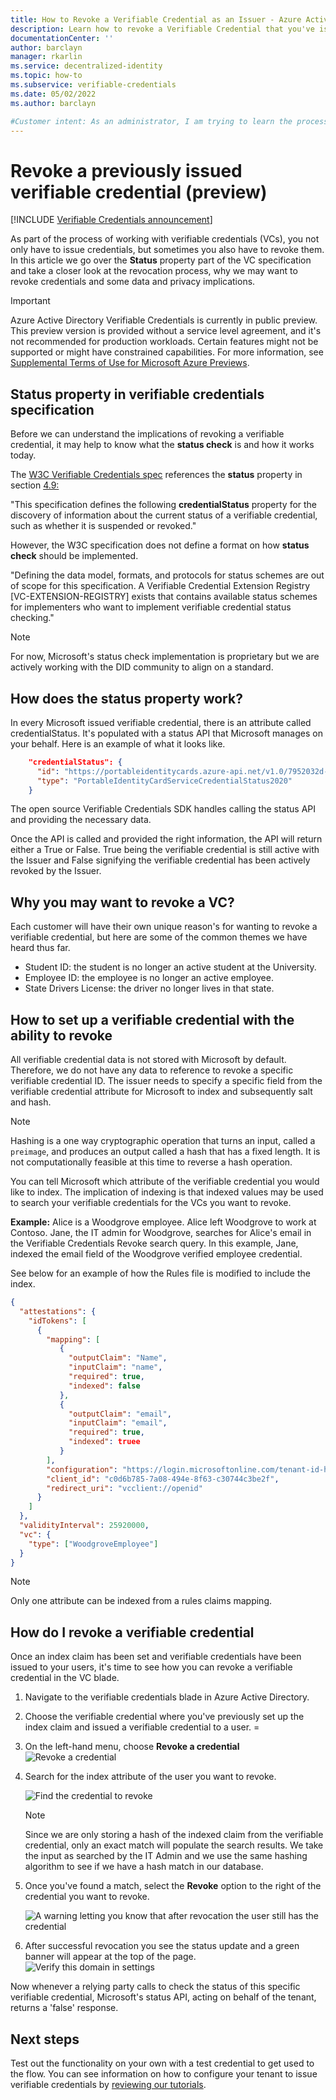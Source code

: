 ```yaml
---
title: How to Revoke a Verifiable Credential as an Issuer - Azure Active Directory Verifiable Credentials (preview)
description: Learn how to revoke a Verifiable Credential that you've issued
documentationCenter: ''
author: barclayn
manager: rkarlin
ms.service: decentralized-identity
ms.topic: how-to
ms.subservice: verifiable-credentials
ms.date: 05/02/2022
ms.author: barclayn

#Customer intent: As an administrator, I am trying to learn the process of revoking verifiable credentials that I have issued
---
```


# Revoke a previously issued verifiable credential (preview)

[!INCLUDE [Verifiable Credentials announcement](../../../includes/verifiable-credentials-brand.md)]

As part of the process of working with verifiable credentials (VCs), you not only have to issue credentials, but sometimes you also have to revoke them. In this article we go over the **Status** property part of the VC specification and take a closer look at the revocation process, why we may want to revoke credentials and some data and privacy implications.

> [!IMPORTANT]
> Azure Active Directory Verifiable Credentials is currently in public preview.
> This preview version is provided without a service level agreement, and it's not recommended for production workloads. Certain features might not be supported or might have constrained capabilities. 
> For more information, see [Supplemental Terms of Use for Microsoft Azure Previews](https://azure.microsoft.com/support/legal/preview-supplemental-terms/).

## Status property in verifiable credentials specification

Before we can understand the implications of revoking a verifiable credential, it may help to know what the **status check** is and how it works today.

The [W3C Verifiable Credentials spec](https://www.w3.org/TR/vc-data-model/) references the **status** property in section [4.9:](https://www.w3.org/TR/vc-data-model/#status)

"This specification defines the following **credentialStatus** property for the discovery of information about the current status of a verifiable credential, such as whether it is suspended or revoked."

However, the W3C specification does not define a format on how **status check** should be implemented.

"Defining the data model, formats, and protocols for status schemes are out of scope for this specification. A Verifiable Credential Extension Registry [VC-EXTENSION-REGISTRY] exists that contains available status schemes for implementers who want to implement verifiable credential status checking."

>[!NOTE]
>For now, Microsoft's status check implementation is proprietary but we are actively working with the DID community to align on a standard.

## How does the **status** property work?

In every Microsoft issued verifiable credential, there is an attribute called credentialStatus. It's populated with a status API that Microsoft manages on your behalf. Here is an example of what it looks like.

```json
    "credentialStatus": {
      "id": "https://portableidentitycards.azure-api.net/v1.0/7952032d-d1f3-4c65-993f-1112dab7e191/portableIdentities/card/status",
      "type": "PortableIdentityCardServiceCredentialStatus2020"
    }
```

The open source Verifiable Credentials SDK handles calling the status API and providing the necessary data.

Once the API is called and provided the right information, the API will return either a True or False. True being the verifiable credential is still active with the Issuer and False signifying the verifiable credential has been actively revoked by the Issuer.

## Why you may want to revoke a VC?

Each customer will have their own unique reason's for wanting to revoke a verifiable credential, but here are some of the common themes we have heard thus far. 

- Student ID: the student is no longer an active student at the University.
- Employee ID: the employee is no longer an active employee.
- State Drivers License: the driver no longer lives in that state.

## How to set up a verifiable credential with the ability to revoke

All verifiable credential data is not stored with Microsoft by default. Therefore, we do not have any data to reference to revoke a specific verifiable credential ID. The issuer needs to specify a specific field from the verifiable credential attribute for Microsoft to index and subsequently salt and hash.

>[!NOTE]
>Hashing is a one way cryptographic operation that turns an input, called a ```preimage```, and produces an output called a hash that has a fixed length. It is not computationally feasible at this time to reverse a hash operation.

You can tell Microsoft which attribute of the verifiable credential you would like to index. The implication of indexing is that indexed values may be used to search your verifiable credentials for the VCs you want to revoke.

**Example:** Alice is a Woodgrove employee. Alice left Woodgrove to work at Contoso. Jane, the IT admin for Woodgrove, searches for Alice's email in the Verifiable Credentials Revoke search query. In this example, Jane, indexed the email field of the Woodgrove verified employee credential. 

See below for an example of how the Rules file is modified to include the index.

```json
{
  "attestations": {
    "idTokens": [
      { 
        "mapping": [
           { 
             "outputClaim": "Name", 
             "inputClaim": "name",
             "required": true,
             "indexed": false                 
           },
           { 
             "outputClaim": "email", 
             "inputClaim": "email",
             "required": true,
             "indexed": truee                 
           }
        ],
        "configuration": "https://login.microsoftonline.com/tenant-id-here7/v2.0/.well-known/openid-configuration",
        "client_id": "c0d6b785-7a08-494e-8f63-c30744c3be2f",
        "redirect_uri": "vcclient://openid"
      }
    ]
  },
  "validityInterval": 25920000,
  "vc": {
    "type": ["WoodgroveEmployee"]
  }
}
```

>[!NOTE]
>Only one attribute can be indexed from a rules claims mapping.  

## How do I revoke a verifiable credential

Once an index claim has been set and verifiable credentials have been issued to your users, it's time to see how you can revoke a verifiable credential in the VC blade.

1. Navigate to the verifiable credentials blade in Azure Active Directory.
1. Choose the verifiable credential where you've previously set up the index claim and issued a verifiable credential to a user. =
1. On the left-hand menu, choose **Revoke a credential**
   ![Revoke a credential](media/how-to-issuer-revoke/settings-revoke.png) 
1. Search for the index attribute of the user you want to revoke. 

   ![Find the credential to revoke](media/how-to-issuer-revoke/revoke-search.png)

    >[!NOTE]
    >Since we are only storing a hash of the indexed claim from the verifiable credential, only an exact match will populate the search results. We take the input as searched by the IT Admin and we use the same hashing algorithm to see if we have a hash match in our database.
    
1. Once you've found a match, select the **Revoke** option to the right of the credential you want to revoke.

   ![A warning letting you know that after revocation the user still has the credential](media/how-to-issuer-revoke/warning.png) 

1. After successful revocation you see the status update and a green banner will appear at the top of the page. 
   ![Verify this domain in settings](media/how-to-issuer-revoke/revoke-successful.png) 

Now whenever a relying party calls to check the status of this specific verifiable credential, Microsoft's status API, acting on behalf of the tenant, returns a 'false' response.

## Next steps

Test out the functionality on your own with a test credential to get used to the flow. You can see information on how to configure your tenant to issue verifiable credentials by [reviewing our tutorials](get-started-verifiable-credentials.md).